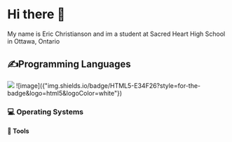 <h1>Hi there 👋</h1> 

<p>My name is Eric Christianson and im a student at Sacred Heart High School in Ottawa, Ontario</p>

<h2>✍Programming Languages</h2>
<p>
  <img src="{https://"img.shields.io/badge/HTML5-E34F26?style=for-the-badge&logo=html5&logoColor=white"}"/>
  ![image]({"img.shields.io/badge/HTML5-E34F26?style=for-the-badge&logo=html5&logoColor=white"})
  <a href"https://img.shields.io/badge/CSS3-1572B6?style=for-the-badge&logo=css3&logoColor=white"></a>
  <a href"https://img.shields.io/badge/Python-FFD43B?style=for-the-badge&logo=python&logoColor=blue"></a>
</p>


<h3>💻 Operating Systems</h3>
<p>
  <a href"https://img.shields.io/badge/Windows-0078D6?style=for-the-badge&logo=windows&logoColor=white"></a>
</p>


<h4>🔧 Tools</h4>
<p>
  <a href"https://img.shields.io/badge/GitHub-100000?style=for-the-badge&logo=github&logoColor=white"></a>
  <a href"https://img.shields.io/badge/GitHub%20Pages-222222?style=for-the-badge&logo=GitHub%20Pages&logoColor=white"></a>
</p>




